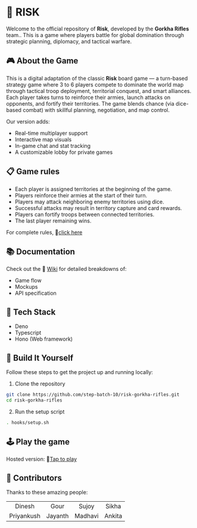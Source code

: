 # 🎯 RISK

Welcome to the official repository of **Risk**, developed by the **Gorkha Rifles** team.. This is a game where players battle for global domination through strategic planning, diplomacy, and tactical warfare.


## 🎮 About the Game

This is a digital adaptation of the classic **Risk** board game — a turn-based strategy game where 3 to 6 players compete to dominate the world map through tactical troop deployment, territorial conquest, and smart alliances.
Each player takes turns to reinforce their armies, launch attacks on opponents, and fortify their territories. The game blends chance (via dice-based combat) with skillful planning, negotiation, and map control.

Our version adds:

- Real-time multiplayer support
- Interactive map visuals
- In-game chat and stat tracking
- A customizable lobby for private games

## 📋 Game rules

- Each player is assigned territories at the beginning of the game.
- Players reinforce their armies at the start of their turn.
- Players may attack neighboring enemy territories using dice.
- Successful attacks may result in territory capture and card rewards.
- Players can fortify troops between connected territories.
- The last player remaining wins.

For complete rules, 🔗[click here](https://www.hasbro.com/common/instruct/risk.pdf)

## 📚 Documentation

Check out the 🔗 [Wiki](https://github.com/step-batch-10/risk-gorkha-rifles/wiki) for detailed breakdowns of:

- Game flow
- Mockups
- API specification

## 🚀 Tech Stack

- Deno
- Typescript
- Hono (Web framework)

## 🧱 Build It Yourself

Follow these steps to get the project up and running locally:

1. Clone the repository

```bash
git clone https://github.com/step-batch-10/risk-gorkha-rifles.git
cd risk-gorkha-rifles
```

2. Run the setup script

```bash
. hooks/setup.sh
```

## 🕹️ Play the game

Hosted version: 🔗[Tap to play](https://priyanksuhp-risk-gorkha-95.deno.dev/)

## 🧠 Contributors

Thanks to these amazing people:

<table>
  <tr>
    <td align="center">Dinesh</td>
    <td align="center">Gour</td>
    <td align="center">Sujoy</td>
    <td align="center">Sikha</td>
  </tr>
  <tr>
    <td align="center">Priyankush</td>
    <td align="center">Jayanth</td>
    <td align="center">Madhavi</td>
    <td align="center">Ankita</td>
  </tr>
</table>
